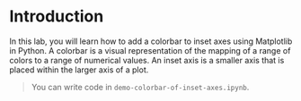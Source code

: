 # Introduction

In this lab, you will learn how to add a colorbar to inset axes using Matplotlib in Python. A colorbar is a visual representation of the mapping of a range of colors to a range of numerical values. An inset axis is a smaller axis that is placed within the larger axis of a plot.

> You can write code in `demo-colorbar-of-inset-axes.ipynb`.

